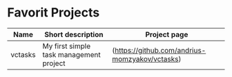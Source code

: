 # Favorit Projects

Name | Short description | Project page
---- | ----------------- | ------------
vctasks | My first simple task management project | (https://github.com/andrius-momzyakov/vctasks)
